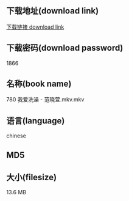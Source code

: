 ## 下载地址(download link)
[下载链接 download link](https://tutu365.netlify.app/?s=780+%E6%88%91%E7%88%B1%E6%B4%97%E6%BE%A1+-+%E8%8C%83%E6%99%93%E8%90%B1.mkv)

## 下载密码(download password)
1866

## 名称(book name)
780 我爱洗澡 - 范晓萱.mkv.mkv

## 语言(language)
chinese

## MD5


## 大小(filesize)
13.6 MB
